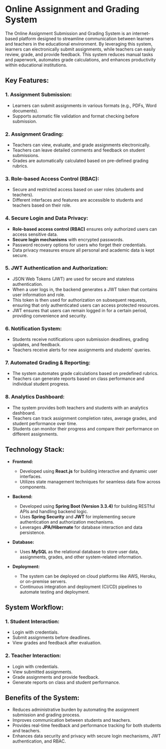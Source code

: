 # Online Assignment and Grading System

The Online Assignment Submission and Grading System is an internet-based platform designed to streamline communication between learners and teachers in the educational environment. By leveraging this system, learners can electronically submit assignments, while teachers can easily review, grade, and provide feedback. This system reduces manual tasks and paperwork, automates grade calculations, and enhances productivity within educational institutions.

## Key Features:

### 1. **Assignment Submission:**
   - Learners can submit assignments in various formats (e.g., PDFs, Word documents).
   - Supports automatic file validation and format checking before submission.

### 2. **Assignment Grading:**
   - Teachers can view, evaluate, and grade assignments electronically.
   - Teachers can leave detailed comments and feedback on student submissions.
   - Grades are automatically calculated based on pre-defined grading rubrics.

### 3. **Role-based Access Control (RBAC):**
   - Secure and restricted access based on user roles (students and teachers).
   - Different interfaces and features are accessible to students and teachers based on their role.
   
### 4. **Secure Login and Data Privacy:**
   - **Role-based access control (RBAC)** ensures only authorized users can access sensitive data.
   - **Secure login mechanisms** with encrypted passwords.
   - Password recovery options for users who forget their credentials.
   - Data privacy measures ensure all personal and academic data is kept secure.

### 5. **JWT Authentication and Authorization:**
   - JSON Web Tokens (JWT) are used for secure and stateless authentication.
   - When a user logs in, the backend generates a JWT token that contains user information and role.
   - This token is then used for authorization on subsequent requests, ensuring that only authenticated users can access protected resources.
   - JWT ensures that users can remain logged in for a certain period, providing convenience and security.

### 6. **Notification System:**
   - Students receive notifications upon submission deadlines, grading updates, and feedback.
   - Teachers receive alerts for new assignments and students' queries.

### 7. **Automated Grading & Reporting:**
   - The system automates grade calculations based on predefined rubrics.
   - Teachers can generate reports based on class performance and individual student progress.

### 8. **Analytics Dashboard:**
   - The system provides both teachers and students with an analytics dashboard.
   - Teachers can track assignment completion rates, average grades, and student performance over time.
   - Students can monitor their progress and compare their performance on different assignments.

## Technology Stack:
- **Frontend:**
  - Developed using **React.js** for building interactive and dynamic user interfaces.
  - Utilizes state management techniques for seamless data flow across components.
  
- **Backend:**
  - Developed using **Spring Boot (Version 3.3.4)** for building RESTful APIs and handling backend logic.
  - Uses **Spring Security** and **JWT** for implementing secure authentication and authorization mechanisms.
  - Leverages **JPA/Hibernate** for database interaction and data persistence.
  
- **Database:**
  - Uses **MySQL** as the relational database to store user data, assignments, grades, and other system-related information.
  
- **Deployment:**
  - The system can be deployed on cloud platforms like AWS, Heroku, or on-premise servers.
  - Continuous integration and deployment (CI/CD) pipelines to automate testing and deployment.

## System Workflow:

### 1. **Student Interaction:**
   - Login with credentials.
   - Submit assignments before deadlines.
   - View grades and feedback after evaluation.

### 2. **Teacher Interaction:**
   - Login with credentials.
   - View submitted assignments.
   - Grade assignments and provide feedback.
   - Generate reports on class and student performance.

## Benefits of the System:
- Reduces administrative burden by automating the assignment submission and grading process.
- Improves communication between students and teachers.
- Provides real-time feedback and performance tracking for both students and teachers.
- Enhances data security and privacy with secure login mechanisms, JWT authentication, and RBAC.




